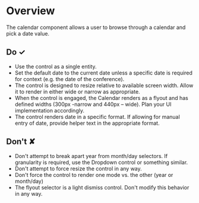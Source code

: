 # Overview
The calendar component allows a user to browse through a calendar and pick a date value.



## Do &#10003;
- Use the control as a single entity.
- Set the default date to the current date unless a specific date is required for context (e.g. the date of the conference).
- The control is designed to resize relative to available screen width. Allow it to render in either wide or narrow as appropriate.
- When the control is engaged, the Calendar renders as a flyout and has defined widths (300px -narrow and 440px – wide). Plan your UI implementation accordingly.
- The control renders date in a specific format. If allowing for manual entry of date, provide helper text in the appropriate format.


## Don't &#10008;
- Don't attempt to break apart year from month/day selectors. If granularity is required, use the Dropdown control or something similar.
- Don't attempt to force resize the control in any way.
- Don't force the control to render one mode vs. the other (year or month/day)
- The flyout selector is a light dismiss control. Don't modify this behavior in any way.
